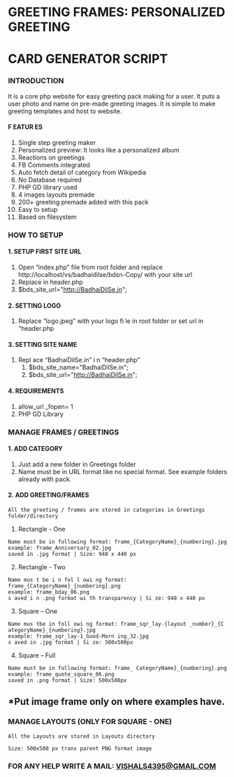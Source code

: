 # GREETING FRAMES: PERSONALIZED GREETING

# CARD GENERATOR SCRIPT

### INTRODUCTION

It is a core php website for easy greeting pack making for a user. It puts a user photo and name on pre-made greeting images. It is simple to make greeting templates and host to website.

#### F EATUR ES

1. Single step greeting maker
2. Personalized preview: It looks like a personalized album
3. Reactions on greetings
4. FB Comments integrated
5. Auto fetch detail of category from Wikipedia
6. No Database required
7. PHP GD library used
8. 4 images layouts premade
9. 200+ greeting premade added with this pack
10. Easy to setup
11. Based on filesystem


### HOW TO SETUP

#### 1. SETUP FIRST SITE URL

1. Open “index.php” file from root folder and replace
    http://localhost/vs/badhaidilse/bdsn-Copy/
    with your site url
2. Replace in header.php
1. $bds_site_url="http://BadhaiDilSe.in";

#### 2. SETTING LOGO
1. Replace “logo.jpeg” with your logo fi le in root folder or set url in “header.php

#### 3. SETTING SITE NAME

1. Repl ace “BadhaiDilSe.in” i n “header.php”
    1. $bds_site_name="BadhaiDilSe.in";
    2. $bds_site_url="http://BadhaiDilSe.in";

#### 4. REQUIREMENTS

1. allow_url _fopen= 1
2. PHP GD Library


### MANAGE FRAMES / GREETINGS

#### 1. ADD CATEGORY

1. Just add a new folder in Greetings folder
2. Name must be in URL format like no special format. See example folders already with pack.

#### 2. ADD GREETING/FRAMES

```
All the greeting / frames are stored in categories in Greetings folder/directory
```
1. Rectangle - One

```
Name must be in following format: frame_{CategoryName}_{numbering}.jpg
example: frame_Anniversary_02.jpg
saved in .jpg format | Size: 948 x 440 px
```
2. Rectangle - Two

```
Name mus t be i n fol l owi ng format: frame_{CategoryName}_{numbering}.png
example: frame_bday_06.png
s aved i n .png format wi th transparency | Si ze: 948 x 440 px
```

3. Square – One

```
Name mus tbe in foll owi ng format: frame_sqr_lay-{layout _number}_{C ategoryName}_{numbering}.jpg
example: frame_sqr_lay-1_Good-Morn ing_32.jpg
s aved in .jpg format | Si ze: 500x500px
```
4. Square – Full

```
Name must be in following format: frame_ CategoryName}_{numbering}.png
example: frame_quote_square_06.png
saved in .png format | Size: 500x500px
```
## *Put image frame only on where examples have.


### MANAGE LAYOUTS (ONLY FOR SQUARE - ONE)

```
All the Layouts are stored in Layouts directory
```
```
Size: 500x500 px trans parent PNG format image
```
### FOR ANY HELP WRITE A MAIL: VISHALS4395@GMAIL.COM


